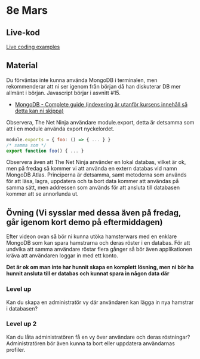 # 8e Mars

## Live-kod

[Live coding examples](live-coding/)


## Material
Du förväntas inte kunna använda MongoDB i terminalen, men rekommenderar att ni ser igenom från början då han diskuterar DB mer allmänt i början. Javascript börjar i asvnitt #15.
- [MongoDB - Complete guide (indexering är utanför kursens innehåll så detta kan ni skippa)](https://www.youtube.com/watch?v=ExcRbA7fy_A&list=PL4cUxeGkcC9h77dJ-QJlwGlZlTd4ecZOA)

Observera, The Net Ninja användare module.export, detta är detsamma som att i en module använda export nyckelordet.
```js
module.exports = { foo: () => { ... } }
/* samma som */
export function foo() { ... }
``` 

Observera även att The Net Ninja använder en lokal databas, vilket är ok, men på fredag så kommer vi att använda en extern databas vid namn MongoDB Atlas. Principerna är detsamma, samt metoderna som används för att läsa, lagra, uppdatera och ta bort data kommer att användas på samma sätt, men addressen som används för att ansluta till databasen kommer att se annorlunda ut.

## Övning (Vi sysslar med dessa även på fredag, går igenom kort demo på eftermiddagen)
Efter videon ovan så bör ni kunna utöka hamsterwars med en enklare MongoDB som kan spara hamstrarna och deras röster i en databas. För att undvika att samma användare röstar flera gånger så bör även applikationen kräva att användaren loggar in med ett konto. 

**Det är ok om man inte har hunnit skapa en komplett lösning, men ni bör ha hunnit ansluta till er databas och kunnat spara in någon data där**

### Level up
Kan du skapa en administratör vy där användaren kan lägga in nya hamstrar i databasen? 

### Level up 2
Kan du låta administratören få en vy över användare och deras röstningar?
Administratören bör även kunna ta bort eller uppdatera användarnas profiler.


